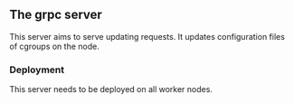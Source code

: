 ## The grpc server

This server aims to serve updating requests.
It updates configuration files of cgroups on the node.

### Deployment

This server needs to be deployed on all worker nodes.
